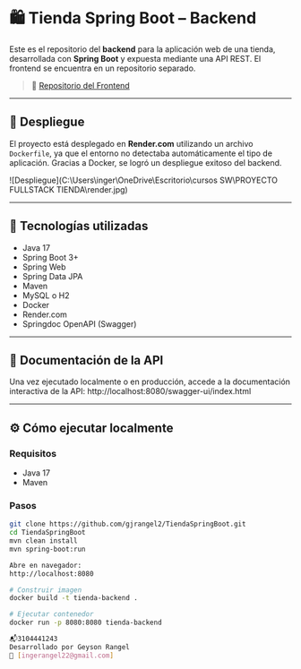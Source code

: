 # 🛍️ Tienda Spring Boot – Backend

Este es el repositorio del **backend** para la aplicación web de una tienda, desarrollada con **Spring Boot** y expuesta mediante una API REST. El frontend se encuentra en un repositorio separado.

> 🔗 [Repositorio del Frontend](https://github.com/gjrangel2/TiendaSpringBootFrontend)

---

## 🚀 Despliegue

El proyecto está desplegado en **Render.com** utilizando un archivo `Dockerfile`, ya que el entorno no detectaba automáticamente el tipo de aplicación. Gracias a Docker, se logró un despliegue exitoso del backend.

![Despliegue](C:\Users\inger\OneDrive\Escritorio\cursos SW\PROYECTO FULLSTACK TIENDA\render.jpg)

---

## 🔧 Tecnologías utilizadas

- Java 17
- Spring Boot 3+
- Spring Web
- Spring Data JPA
- Maven
- MySQL o H2
- Docker
- Render.com
- Springdoc OpenAPI (Swagger)
---

## 📄 Documentación de la API

Una vez ejecutado localmente o en producción, accede a la documentación interactiva de la API:
http://localhost:8080/swagger-ui/index.html


---

## ⚙️ Cómo ejecutar localmente

### Requisitos

- Java 17
- Maven

### Pasos

```bash
git clone https://github.com/gjrangel2/TiendaSpringBoot.git
cd TiendaSpringBoot
mvn clean install
mvn spring-boot:run

Abre en navegador:
http://localhost:8080

# Construir imagen
docker build -t tienda-backend .

# Ejecutar contenedor
docker run -p 8080:8080 tienda-backend

📬3104441243
Desarrollado por Geyson Rangel
📧 [ingerangel22@gmail.com]
